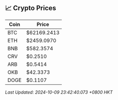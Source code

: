 ## 📈 Crypto Prices

| Coin | Price |
| ---- | ----- |
| BTC | $62169.2413 |
| ETH | $2459.0970 |
| BNB | $582.3574 |
| CRV | $0.2510 |
| ARB | $0.5414 |
| OKB | $42.3373 |
| DOGE | $0.1107 |

_Last Updated: 2024-10-09 23:42:40.073 +0800 HKT_